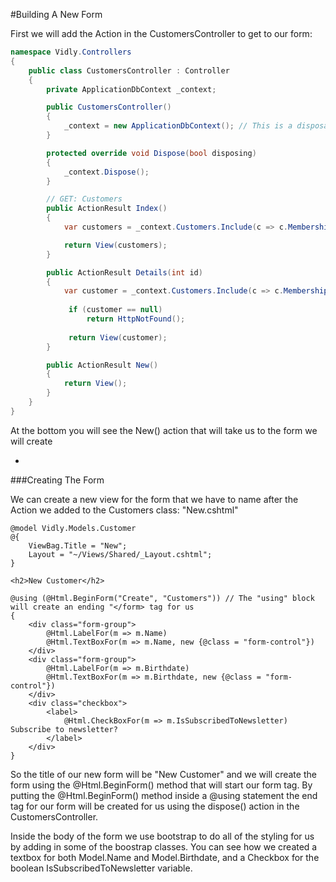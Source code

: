 #Building A New Form

First we will add the Action in the CustomersController to get to our form:

```cs
namespace Vidly.Controllers
{
    public class CustomersController : Controller
    {
        private ApplicationDbContext _context;

        public CustomersController()
        {
            _context = new ApplicationDbContext(); // This is a disposable object, so we need to properly dispose of it
        }

        protected override void Dispose(bool disposing)
        {
            _context.Dispose();
        }

        // GET: Customers
        public ActionResult Index()
        {
            var customers = _context.Customers.Include(c => c.MembershipType).ToList(); //When this is called Entity Framework will not query the database - this is called deferred execution

            return View(customers);
        }

        public ActionResult Details(int id)
        {
            var customer = _context.Customers.Include(c => c.MembershipType).SingleOrDefault(c => c.Id == id); //This will make our query execute immediately, and we will Eager Load the MembershipType so it is available to the application once it is built
 
             if (customer == null)
                 return HttpNotFound();
 
             return View(customer);
        }

        public ActionResult New()
        {
            return View();
        }
    }
}
```

At the bottom you will see the New() action that will take us to the form we will create

-

###Creating The Form

We can create a new view for the form that we have to name after the Action we added to the Customers class: "New.cshtml"

```cshtml
@model Vidly.Models.Customer
@{
    ViewBag.Title = "New";
    Layout = "~/Views/Shared/_Layout.cshtml";
}

<h2>New Customer</h2>

@using (@Html.BeginForm("Create", "Customers")) // The "using" block will create an ending "</form> tag for us
{
    <div class="form-group">
        @Html.LabelFor(m => m.Name)
        @Html.TextBoxFor(m => m.Name, new {@class = "form-control"})
    </div>
    <div class="form-group">
        @Html.LabelFor(m => m.Birthdate)
        @Html.TextBoxFor(m => m.Birthdate, new {@class = "form-control"})
    </div>
    <div class="checkbox">
        <label>
            @Html.CheckBoxFor(m => m.IsSubscribedToNewsletter) Subscribe to newsletter?
        </label>
    </div>
}
```

So the title of our new form will be "New Customer" and we will create the form using the @Html.BeginForm() method that will start our form tag. By putting the @Html.BeginForm() method inside a @using statement the end tag for our form will be created for us using the dispose() action in the CustomersController.

Inside the body of the form we use bootstrap to do all of the styling for us by adding in some of the boostrap classes. You can see how we created a textbox for both Model.Name and Model.Birthdate, and a Checkbox for the boolean IsSubscribedToNewsletter variable.
